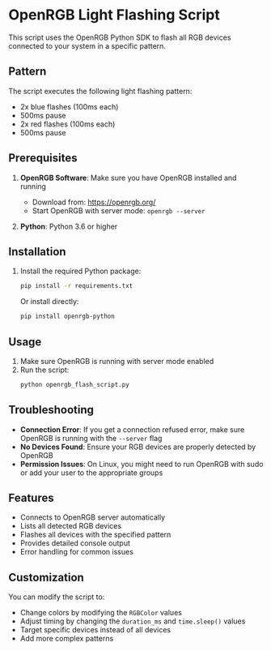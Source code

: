 # OpenRGB Light Flashing Script

This script uses the OpenRGB Python SDK to flash all RGB devices connected to your system in a specific pattern.

## Pattern
The script executes the following light flashing pattern:
- 2x blue flashes (100ms each)
- 500ms pause
- 2x red flashes (100ms each)
- 500ms pause

## Prerequisites

1. **OpenRGB Software**: Make sure you have OpenRGB installed and running
   - Download from: https://openrgb.org/
   - Start OpenRGB with server mode: `openrgb --server`

2. **Python**: Python 3.6 or higher

## Installation

1. Install the required Python package:
   ```bash
   pip install -r requirements.txt
   ```

   Or install directly:
   ```bash
   pip install openrgb-python
   ```

## Usage

1. Make sure OpenRGB is running with server mode enabled
2. Run the script:
   ```bash
   python openrgb_flash_script.py
   ```

## Troubleshooting

- **Connection Error**: If you get a connection refused error, make sure OpenRGB is running with the `--server` flag
- **No Devices Found**: Ensure your RGB devices are properly detected by OpenRGB
- **Permission Issues**: On Linux, you might need to run OpenRGB with sudo or add your user to the appropriate groups

## Features

- Connects to OpenRGB server automatically
- Lists all detected RGB devices
- Flashes all devices with the specified pattern
- Provides detailed console output
- Error handling for common issues

## Customization

You can modify the script to:
- Change colors by modifying the `RGBColor` values
- Adjust timing by changing the `duration_ms` and `time.sleep()` values
- Target specific devices instead of all devices
- Add more complex patterns 